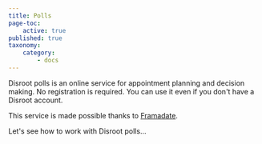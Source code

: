 ```yaml
---
title: Polls
page-toc:
    active: true
published: true
taxonomy:
    category:
        - docs
---
```


Disroot polls is an online service for appointment planning and decision making.
No registration is required. You can use it even if you don't have a Disroot account.

This service is made possible thanks to [Framadate](https://framadate.org/).

Let's see how to work with Disroot polls...
